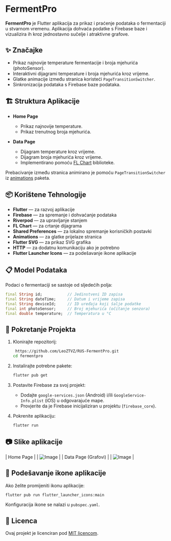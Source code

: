 # FermentPro

**FermentPro** je Flutter aplikacija za prikaz i praćenje podataka o fermentaciji u stvarnom vremenu. Aplikacija dohvaća podatke s Firebase baze i vizualizira ih kroz jednostavno sučelje i atraktivne grafove.

## ✨ Značajke

- Prikaz najnovije temperature fermentacije i broja mjehurića (photoSensor).
- Interaktivni dijagrami temperature i broja mjehurića kroz vrijeme.
- Glatke animacije između stranica koristeći `PageTransitionSwitcher`.
- Sinkronizacija podataka s Firebase baze podataka.

## 🏗 Struktura Aplikacije

- **Home Page**

  - Prikaz najnovije temperature.
  - Prikaz trenutnog broja mjehurića.

- **Data Page**

  - Dijagram temperature kroz vrijeme.
  - Dijagram broja mjehurića kroz vrijeme.
  - Implementirano pomoću [FL Chart](https://pub.dev/packages/fl_chart) biblioteke.

Prebacivanje između stranica animirano je pomoću `PageTransitionSwitcher` iz [animations](https://pub.dev/packages/animations) paketa.

## 📦 Korištene Tehnologije

- **Flutter** — za razvoj aplikacije
- **Firebase** — za spremanje i dohvaćanje podataka
- **Riverpod** — za upravljanje stanjem
- **FL Chart** — za crtanje dijagrama
- **Shared Preferences** — za lokalno spremanje korisničkih postavki
- **Animations** — za glatke prijelaze stranica
- **Flutter SVG** — za prikaz SVG grafika
- **HTTP** — za dodatnu komunikaciju ako je potrebno
- **Flutter Launcher Icons** — za podešavanje ikone aplikacije

## 📋 Model Podataka

Podaci o fermentaciji se sastoje od sljedećih polja:

```dart
final String id;           // Jedinstveni ID zapisa
final String dateTime;     // Datum i vrijeme zapisa
final String deviceId;     // ID uređaja koji šalje podatke
final int photoSensor;     // Broj mjehurića (očitanje senzora)
final double temperature;  // Temperatura u °C
```

## 🚀 Pokretanje Projekta

1. Klonirajte repozitorij:

   ```bash
    https://github.com/LeoZTVZ/RUS-FermentPro.git
   cd fermentpro
   ```

2. Instalirajte potrebne pakete:

   ```bash
   flutter pub get
   ```

3. Postavite Firebase za svoj projekt:

   - Dodajte `google-services.json` (Android) i/ili `GoogleService-Info.plist` (iOS) u odgovarajuće mape.
   - Provjerite da je Firebase inicijaliziran u projektu (`firebase_core`).

4. Pokrenite aplikaciju:

   ```bash
   flutter run
   ```

## 📷 Slike aplikacije

| Home Page | 
| ![Image](https://github.com/user-attachments/assets/7a4eed87-124e-4b1b-a4d9-c7b77f727738) |
| Data Page (Grafovi) |
| ![Image](https://github.com/user-attachments/assets/fbd4a666-e01a-44f4-8f42-4d1a5abc1e7e) |


## 🔧 Podešavanje ikone aplikacije

Ako želite promijeniti ikonu aplikacije:

```bash
flutter pub run flutter_launcher_icons:main
```

Konfiguracija ikone se nalazi u `pubspec.yaml`.

## 📜 Licenca

Ovaj projekt je licenciran pod [MIT licencom](LICENSE).

